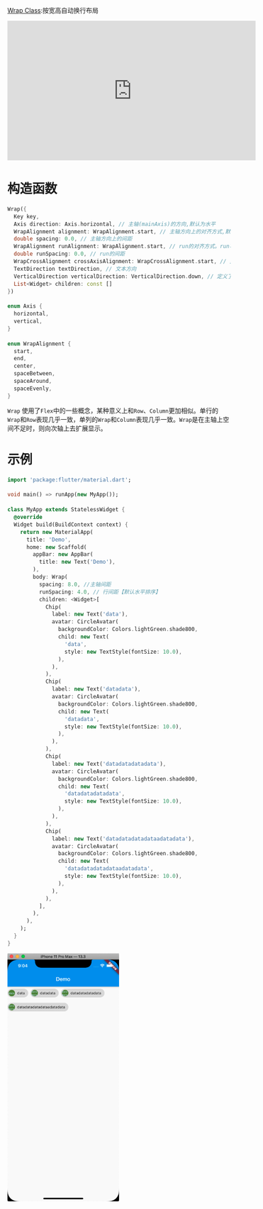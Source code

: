 
[Wrap Class](https://api.flutter.dev/flutter/widgets/Wrap-class.html):按宽高自动换行布局

<iframe width="560" height="315" src="https://www.youtube.com/embed/z5iw2SeFx2M" frameborder="0" allow="accelerometer; autoplay; encrypted-media; gyroscope; picture-in-picture" allowfullscreen></iframe>

# 构造函数

```dart
Wrap({
  Key key,
  Axis direction: Axis.horizontal, // 主轴(mainAxis)的方向,默认为水平
  WrapAlignment alignment: WrapAlignment.start, // 主轴方向上的对齐方式,默认为start
  double spacing: 0.0, // 主轴方向上的间距
  WrapAlignment runAlignment: WrapAlignment.start, // run的对齐方式。run可以理解为新的行或者列,如果是水平方向布局的话,run可以理解为新的一行
  double runSpacing: 0.0, // run的间距
  WrapCrossAlignment crossAxisAlignment: WrapCrossAlignment.start, // 主轴(crossAxis)方向上的对齐方式
  TextDirection textDirection, // 文本方向
  VerticalDirection verticalDirection: VerticalDirection.down, // 定义了children摆放顺序,默认是down
  List<Widget> children: const [] 
})

enum Axis {
  horizontal,
  vertical,
}

enum WrapAlignment {
  start,
  end,
  center,
  spaceBetween,
  spaceAround,
  spaceEvenly,
}
```
`Wrap` 使用了`Flex`中的一些概念，某种意义上和`Row`、`Column`更加相似。单行的`Wrap`和`Row`表现几乎一致，单列的`Wrap`和`Column`表现几乎一致。`Wrap`是在主轴上空间不足时，则向次轴上去扩展显示。


# 示例

```dart
import 'package:flutter/material.dart';

void main() => runApp(new MyApp());

class MyApp extends StatelessWidget {
  @override
  Widget build(BuildContext context) {
    return new MaterialApp(
      title: 'Demo',
      home: new Scaffold(
        appBar: new AppBar(
          title: new Text('Demo'),
        ),
        body: Wrap(
          spacing: 8.0, //主轴间距
          runSpacing: 4.0, // 行间距【默认水平排序】
          children: <Widget>[
            Chip(
              label: new Text('data'),
              avatar: CircleAvatar(
                backgroundColor: Colors.lightGreen.shade800,
                child: new Text(
                  'data',
                  style: new TextStyle(fontSize: 10.0),
                ),
              ),
            ),
            Chip(
              label: new Text('datadata'),
              avatar: CircleAvatar(
                backgroundColor: Colors.lightGreen.shade800,
                child: new Text(
                  'datadata',
                  style: new TextStyle(fontSize: 10.0),
                ),
              ),
            ),
            Chip(
              label: new Text('datadatadatadata'),
              avatar: CircleAvatar(
                backgroundColor: Colors.lightGreen.shade800,
                child: new Text(
                  'datadatadatadata',
                  style: new TextStyle(fontSize: 10.0),
                ),
              ),
            ),
            Chip(
              label: new Text('datadatadatadataadatadata'),
              avatar: CircleAvatar(
                backgroundColor: Colors.lightGreen.shade800,
                child: new Text(
                  'datadatadatadataadatadata',
                  style: new TextStyle(fontSize: 10.0),
                ),
              ),
            ),
          ],
        ),
      ),
    );
  }
}
```

<img src="/assets/images/flutter/56.png" width = "50%" height = "50%"/>
